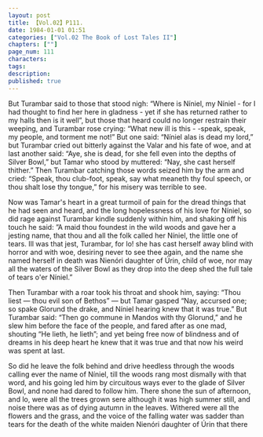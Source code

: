 ```yaml
---
layout: post
title: 【Vol.02】P111.
date: 1984-01-01 01:51
categories: ["Vol.02 The Book of Lost Tales II"]
chapters: [""]
page_num: 111
characters: 
tags: 
description: 
published: true
---
```


<p style="text-indent: 0;">
But Turambar said to those that stood nigh: “Where is Níniel, my Níniel - for I had thought to find her here in gladness - yet if she has returned rather to my halls then is it well”, but those that heard could no longer restrain their weeping, and Turambar rose crying: “What new ill is this - -speak, speak, my people, and torment me not!” But one said: “Níniel alas is dead my lord,” but Turambar cried out bitterly against the Valar and his fate of woe, and at last another said: “Aye, she is dead, for she fell even into the depths of Silver Bowl,” but Tamar who stood by muttered: “Nay, she cast herself thither.” Then Turambar catching those words seized him by the arm and cried: “Speak, thou club-foot, speak, say what meaneth thy foul speech, or thou shalt lose thy tongue,” for his misery was terrible to see.
</p>

Now was Tamar's heart in a great turmoil of pain for the dread things that he had seen and heard, and the long hopelessness of his love for Níniel, so did rage against Turambar kindle suddenly within him, and shaking off his touch he said: ”A maid thou foundest in the wild woods and gave her a jesting name, that thou and all the folk called her Níniel, the little one of tears. Ill was that jest, Turambar, for lo! she has cast herself away blind with horror and with woe, desiring never to see thee again, and the name she named herself in death was Nienóri daughter of Úrin, child of woe, nor may all the waters of the Silver Bowl as they drop into the deep shed the full tale of tears o'er Níniel.”

Then Turambar with a roar took his throat and shook him, saying: “Thou liest — thou evil son of Bethos” — but Tamar gasped “Nay, accursed one; so spake Glorund the drake, and Níniel hearing knew that it was true.” But Turambar said: “Then go commune in Mandos with thy Glorund,” and he slew him before the face of the people, and fared after as one mad, shouting “He lieth, he lieth”; and yet being free now of blindness and of dreams in his deep heart he knew that it was true and that now his weird was spent at last.

So did he leave the folk behind and drive heedless through the woods calling ever the name of Níniel, till the woods rang most dismally with that word, and his going led him by circuitous ways ever to the glade of Silver Bowl, and none had dared to follow him. There shone the sun of afternoon, and lo, were all the trees grown sere although it was high summer still, and noise there was as of dying autumn in the leaves. Withered were all the flowers and the grass, and the voice of the falling water was sadder than tears for the death of the white maiden Nienóri daughter of Úrin that there

